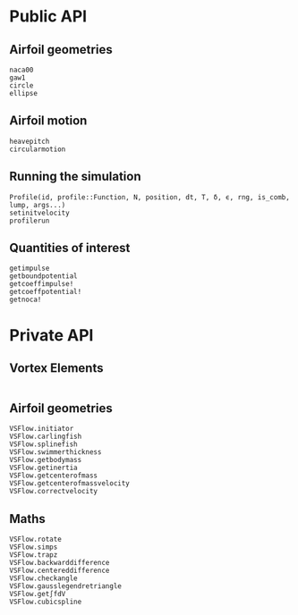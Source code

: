 # Public API

## Airfoil geometries
```@docs
naca00
gaw1
circle
ellipse
```

## Airfoil motion
```@docs
heavepitch
circularmotion
```

## Running the simulation
```@docs
Profile(id, profile::Function, N, position, dt, T, δ, ϵ, rng, is_comb, lump, args...)
setinitvelocity
profilerun
```

## Quantities of interest
```@docs
getimpulse
getboundpotential
getcoeffimpulse!
getcoeffpotential!
getnoca!
```

# Private API

## Vortex Elements
```@docs
```

## Airfoil geometries
```@docs
VSFlow.initiator
VSFlow.carlingfish
VSFlow.splinefish
VSFlow.swimmerthickness
VSFlow.getbodymass
VSFlow.getinertia
VSFlow.getcenterofmass
VSFlow.getcenterofmassvelocity
VSFlow.correctvelocity
```

## Maths
```@docs
VSFlow.rotate
VSFlow.simps
VSFlow.trapz
VSFlow.backwarddifference
VSFlow.centereddifference
VSFlow.checkangle
VSFlow.gausslegendretriangle
VSFlow.get∫fdV
VSFlow.cubicspline
```
